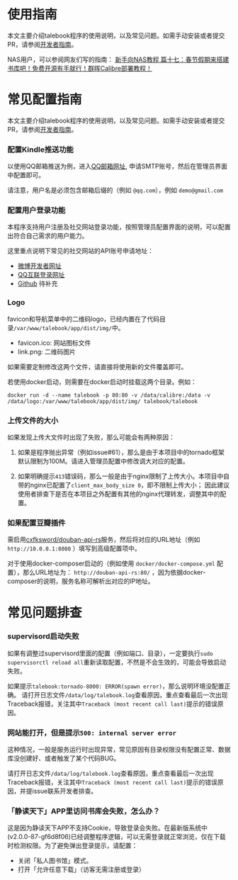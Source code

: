 使用指南
===========
本文主要介绍talebook程序的使用说明，以及常见问题。如需手动安装或者提交PR，请参阅[开发者指南](./Development.zh_CN.md)。


NAS用户，可以参阅网友们写的指南：
[新手向NAS教程 篇十七：春节假期来搭建书库吧！免费开源有手就行！群晖Calibre部署教程！ ](https://post.smzdm.com/p/a3d7ox0k/)

常见配置指南
===========
本文主要介绍talebook程序的使用说明，以及常见问题。如需手动安装或者提交PR，请参阅[开发者指南](./Development.zh_CN.md)。

### 配置Kindle推送功能
以使用QQ邮箱推送为例，进入[QQ邮箱网址](http://service.mail.qq.com/cgi-bin/help?subtype=1&&no=1001256&&id=28), 申请SMTP账号，然后在管理员界面中配置即可。

请注意，用户名是必须包含邮箱后缀的（例如 `@qq.com`），例如 `demo@gmail.com`

### 配置用户登录功能
本程序支持用户注册及社交网站登录功能，按照管理员配置界面的说明，可以配置出符合自己需求的用户能力。

这里重点说明下常见的社交网站的API账号申请地址：
 - [微博开发者网址](http://open.weibo.com/developers)
 - [QQ互联登录网址](https://connect.qq.com/)
 - [Github]() 待补充

### Logo
favicon和导航菜单中的二维码logo，已经内置在了代码目录```/var/www/talebook/app/dist/img/```中。
 - favicon.ico: 网站图标文件
 - link.png: 二维码图片

如果需要定制修改这两个文件，请直接将使用新的文件覆盖即可。

若使用docker启动，则需要在docker启动时挂载这两个目录。例如：
```
docker run -d --name talebook -p 80:80 -v /data/calibre:/data -v /data/logo:/var/www/talebook/app/dist/img/ talebook/talebook
```

### 上传文件的大小
如果发现上传大文件时出现了失败，那么可能会有两种原因：

1. 如果是程序抛出异常（例如issue#61），那么是由于本项目中的tornado框架默认限制为100M。请进入管理员配置中修改调大对应的配置。

1. 如果明确提示`413`错误码，那么一般是由于nginx限制了上传大小。本项目中自带的nginx已配置了`client_max_body_size 0`，即不限制上传大小；
因此建议使用者排查下是否在本项目之外配置有其他的nginx代理转发，调整其中的配置。

### 如果配置豆瓣插件
需启用[cxfksword/douban-api-rs](https://github.com/cxfksword/douban-api-rs)服务，然后将对应的URL地址（例如 `http://10.0.0.1:8080` ）填写到高级配置项中。

对于使用docker-composer启动的（例如使用 `docker/docker-compose.yml` 配置），那么URL地址为： `http://douban-api-rs:80/` ，因为依据docker-composer的说明，服务名称可解析出对应的IP地址。

常见问题排查
===============
### supervisord启动失败

如果有调整过supervisord里面的配置（例如端口、目录），一定要执行```sudo supervisorctl reload all```重新读取配置，不然是不会生效的，可能会导致启动失败。

如果提示```talebook:tornado-8000: ERROR(spawn error)```，那么说明环境没配置正确。
请打开日志文件```/data/log/talebook.log```查看原因，重点查看最后一次出现Traceback报错，关注其中```Traceback (most recent call last)```提示的错误原因。

### 网站能打开，但是提示```500: internal server error```

这种情况，一般是服务运行时出现异常，常见原因有目录权限没有配置正常、数据库没创建好、或者触发了某个代码BUG。

请打开日志文件```/data/log/talebook.log```查看原因，重点查看最后一次出现Traceback报错，关注其中```Traceback (most recent call last)```提示的错误原因，并提issue联系开发者排查。

### 「静读天下」APP里访问书库会失败，怎么办？

这是因为静读天下APP不支持Cookie，导致登录会失败。在最新版系统中(v2.0.0-87-gf6d8f06)已经调整程序逻辑，可以无需登录就正常浏览，仅在下载时检测权限。为了避免弹出登录提示，请配置：
 - 关闭「私人图书馆」模式。
 - 打开「允许任意下载」（访客无需注册或登录）